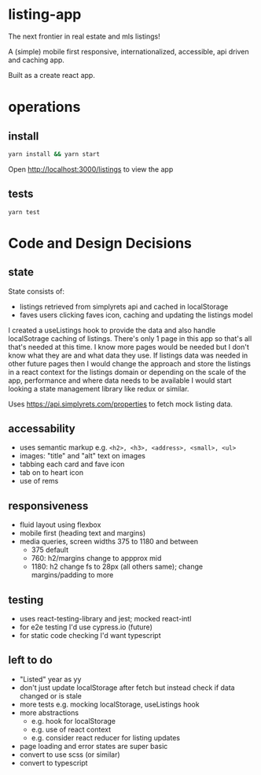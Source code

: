 # listing-app
The next frontier in real estate and mls listings!

A (simple) mobile first responsive, internationalized, accessible, api driven and caching app. 

Built as a create react app.

# operations
## install
```sh
yarn install && yarn start 
```

Open [http://localhost:3000/listings](http://localhost:3000/listings) to view the app

## tests
`yarn test`


# Code and Design Decisions

## state
State consists of: 
- listings retrieved from simplyrets api and cached in localStorage
- faves users clicking faves icon, caching and updating the listings model

I created a useListings hook to provide the data and also handle localSotrage caching of listings. There's only 1 page in this app so that's all that's needed at this time. I know more pages would be needed but I don't know what they are and what data they use. If listings data was needed in other future pages then I would change the approach and store the listings in a react context for the listings domain or depending on the scale of the app, performance and where data needs to be available I would start looking a state management library like redux or similar.

Uses https://api.simplyrets.com/properties to fetch mock listing data.

## accessability
- uses semantic markup e.g. `<h2>, <h3>, <address>, <small>, <ul>`
- images: "title" and "alt" text on images
- tabbing each card and fave icon 
- tab on to heart icon
- use of rems                                    

## responsiveness
- fluid layout using flexbox
- mobile first (heading text and margins)
- media queries, screen widths 375 to 1180 and between
    - 375 default
    - 760: h2/margins change to appprox mid
    - 1180: h2 change fs to 28px (all others same); change margins/padding to more

## testing
- uses react-testing-library and jest; mocked react-intl
- for e2e testing I'd use cypress.io (future)
- for static code checking I'd want typescript

## left to do
- "Listed" year as yy
- don't just update localStorage after fetch but instead check if data changed or is stale
- more tests e.g. mocking localStorage, useListings hook
- more abstractions
  - e.g. hook for localStorage
  - e.g. use of react context
  - e.g. consider react reducer for listing updates
- page loading and error states are super basic
- convert to use scss (or similar)
- convert to typescript


